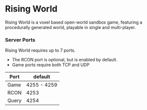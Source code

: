 # Rising World
Rising World is a voxel based open-world sandbox game, featuring a procedurally generated world, playable in single and multi-player.

### Server Ports
Rising World requires up to 7 ports.
 * The RCON port is optional, but is enabled by default.
 * Game ports require both TCP and UDP

| Port    | default       |
|---------|---------------|
| Game    |  4255 - 4259  |
| RCON    |  4253         |
| Query   |  4254         |
